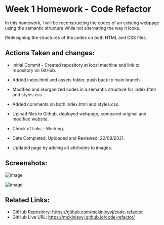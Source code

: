 # Week 1 Homework - Code Refactor

In this homework, I will be reconstructing the codes of an existing webpage using the semantic structure while not alternating the way it looks.

Redesigning the structures of the codes on both HTML and CSS files.

## Actions Taken and changes:

- Initial Commit - Created repository at local machine and link to repository on GitHub.
- Added index.html and assets folder, push back to main branch.
- Modified and reorganized codes in a semantic structure for index.html and styles.css.
- Added comments on both index.html and styles.css.
- Upload files to Github, deployed webpage, compared original and modified website.
- Check of links - Working.
- Date Completed, Uploaded and Reviewed: 22/08/2021.

- Updated page by adding alt attributes to images.

## Screenshots:
![image](https://user-images.githubusercontent.com/87624839/132088951-522c2529-5473-4670-982b-af6d594dfade.png)

![image](https://user-images.githubusercontent.com/87624839/132088969-0844af36-f57a-4ca7-804d-4a5b7c50af2c.png)

## Related Links:

- GitHub Repository: https://github.com/mckinleyvj/code-refactor
- GitHub Live URL: https://mckinleyvj.github.io/code-refactor/
